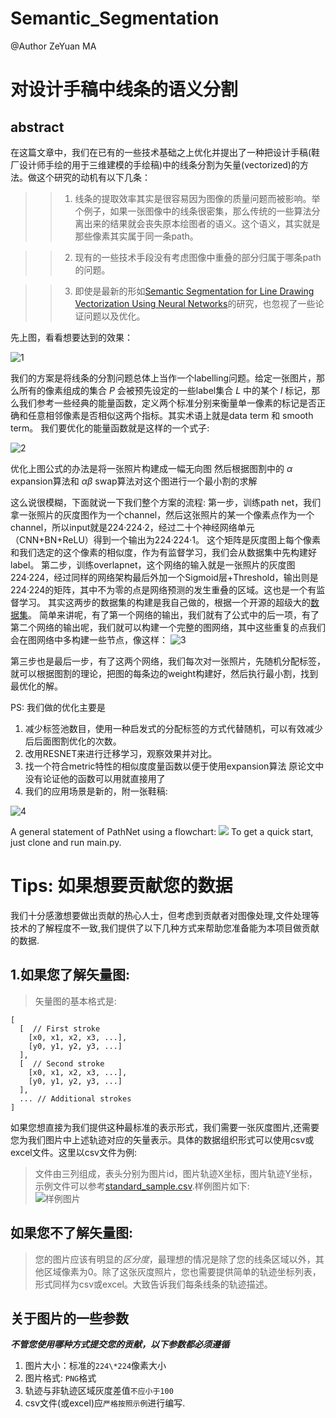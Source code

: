 # Semantic_Segmentation
@Author ZeYuan MA

# 对设计手稿中线条的语义分割
## abstract
在这篇文章中，我们在已有的一些技术基础之上优化并提出了一种把设计手稿(鞋厂设计师手绘的用于三维建模的手绘稿)中的线条分割为矢量(vectorized)的方法。做这个研究的动机有以下几条：

>> 1. 线条的提取效率其实是很容易因为图像的质量问题而被影响。举个例子，如果一张图像中的线条很密集，那么传统的一些算法分离出来的结果就会丧失原本绘图者的语义。这个语义，其实就是那些像素其实属于同一条path。

>> 2. 现有的一些技术手段没有考虑图像中重叠的部分归属于哪条path的问题。

>> 3. 即使是最新的形如[Semantic Segmentation for Line Drawing Vectorization Using Neural Networks](http://www.byungsoo.me/project/vectornet/paper.pdf)的研究，也忽视了一些论证问题以及优化。


先上图，看看想要达到的效果：

![1](1.png)


我们的方案是将线条的分割问题总体上当作一个labelling问题。给定一张图片，那么所有的像素组成的集合 *P* 会被预先设定的一些label集合 *L* 中的某个 *l* 标记，那么我们参考一些经典的能量函数，定义两个标准分别来衡量单一像素的标记是否正确和任意相邻像素是否相似这两个指标。其实术语上就是data term 和 smooth term。 我们要优化的能量函数就是这样的一个式子:

![2](2.png)

优化上图公式的办法是将一张照片构建成一幅无向图 然后根据图割中的 $\alpha$ expansion算法和 $\alpha\beta$ swap算法对这个图进行一个最小割的求解


这么说很模糊，下面就说一下我们整个方案的流程: 第一步，训练path net，我们拿一张照片的灰度图作为一个channel，然后这张照片的某一个像素点作为一个channel，所以input就是224·224·2，经过二十个神经网络单元（CNN+BN+ReLU）得到一个输出为224·224·1。 这个矩阵是灰度图上每个像素和我们选定的这个像素的相似度，作为有监督学习，我们会从数据集中先构建好label。 第二步，训练overlapnet，这个网络的输入就是一张照片的灰度图224·224，经过同样的网络架构最后外加一个Sigmoid层+Threshold，输出则是224·224的矩阵，其中不为零的点是网络预测的发生重叠的区域。这也是一个有监督学习。 其实这两步的数据集的构建是我自己做的，根据一个开源的超级大的[数据集](https://github.com/googlecreativelab/quickdraw-dataset)。 简单来讲呢，有了第一个网络的输出，我们就有了公式中的后一项，有了第二个网络的输出呢，我们就可以构建一个完整的图网络，其中这些重复的点我们会在图网络中多构建一些节点，像这样： ![3](3.png)


第三步也是最后一步，有了这两个网络，我们每次对一张照片，先随机分配标签，就可以根据图割的理论，把图的每条边的weight构建好，然后执行最小割，找到最优化的解。

PS: 我们做的优化主要是


1. 减少标签池数目，使用一种启发式的分配标签的方式代替随机，可以有效减少后后面图割优化的次数。
2. 改用RESNET来进行迁移学习，观察效果并对比。
3. 找一个符合metric特性的相似度度量函数以便于使用expansion算法 原论文中没有论证他的函数可以用就直接用了
4. 我们的应用场景是新的，附一张鞋稿:

![4](M29.jpg)


A general statement of PathNet using a flowchart:
    ![](./pathnet_flowchart.png)
To get a quick start, just clone and run main.py.

# Tips: 如果想要贡献您的数据
我们十分感激想要做出贡献的热心人士，但考虑到贡献者对图像处理,文件处理等技术的了解程度不一致,我们提供了以下几种方式来帮助您准备能为本项目做贡献的数据.  
## 1.如果您了解矢量图:
> 矢量图的基本格式是:  
```
[ 
  [  // First stroke 
    [x0, x1, x2, x3, ...],
    [y0, y1, y2, y3, ...]
  ],
  [  // Second stroke
    [x0, x1, x2, x3, ...],
    [y0, y1, y2, y3, ...]
  ],
  ... // Additional strokes
]
```
如果您想直接为我们提供这种最标准的表示形式，我们需要一张灰度图片,还需要您为我们图片中上述轨迹对应的矢量表示。具体的数据组织形式可以使用csv或excel文件。这里以csv文件为例:  
> 文件由三列组成，表头分别为图片id，图片轨迹X坐标，图片轨迹Y坐标，示例文件可以参考[standard_sample.csv](./train_overlapnet/data.csv).样例图片如下:  
> ![样例图片](./train_overlapnet/1582183960528033.png)  


## 如果您不了解矢量图:
> 您的图片应该有明显的*区分度*，最理想的情况是除了您的线条区域以外，其他区域像素为0。除了这张灰度照片，您也需要提供简单的轨迹坐标列表，形式同样为csv或excel。大致告诉我们每条线条的轨迹描述。

## 关于图片的一些参数
***不管您使用哪种方式提交您的贡献，以下参数都必须遵循***
1. 图片大小：标准的`224\*224`像素大小
2. 图片格式: `PNG`格式
3. 轨迹与非轨迹区域灰度差值`不应小于100`
4. csv文件(或excel)应`严格按照示例`进行编写.